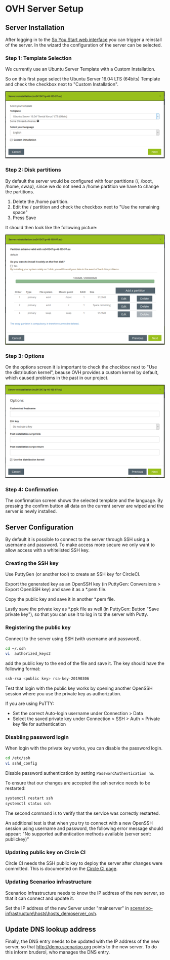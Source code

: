 # OVH Server Setup

## Server Installation
After logging in to the [So You Start web interface](https://eu.soyoustart.com/manager/?lang=en_uk#/login) you can trigger a reinstall of the server. In the wizard the configuration of the server can be selected.

### Step 1: Template Selection
We currently use an Ubuntu Server Template with a Custom Installation.

So on this first page select the Ubuntu Server 16.04 LTS (64bits) Template and check the checkbox next to "Custom Installation".

![InstallationStep1](images/ServerInstallation1.png)

### Step 2: Disk partitions
By default the server would be configured with four partitions (/, /boot, /home, swap), since we do not need a /home partition we have to change the partitions.

1. Delete the /home partition.
2. Edit the / partition and check the checkbox next to "Use the remaining space"
3. Press Save

It should then look like the following picture:

![InstallationStep2](images/ServerInstallation2.png)

### Step 3: Options
On the options screen it is important to check the checkbox next to "Use the distribution kernel", beause OVH provides a custom kernel by default, which caused problems in the past in our project.

![InstallationStep3](images/ServerInstallation3.png)

### Step 4: Confirmation
The confirmation screen shows the selected template and the language. By pressing the confirm button all data on the current server are wiped and the server is newly installed.

## Server Configuration
By default it is possible to connect to the server through SSH using a username and password. To make access more secure we only want to allow access with a whitelisted SSH key.

### Creating the SSH key
Use PuttyGen (or another tool) to create an SSH key for CircleCI. 

Export the generated key as an OpenSSH key (in PuttyGen: Conversions > Export OpenSSH key) and save it as a *.pem file.

Copy the public key and save it in another *.pem file.

Lastly save the private key as *.ppk file as well (in PuttyGen: Button "Save private key"), so that you can use it to log in to the server with Putty.

### Registering the public key
Connect to the server using SSH (with username and password).

```Bash
cd ~/.ssh
vi  authorized_keys2
```
add the public key to the end of the file and save it. The key should have the following format:
```Bash
ssh-rsa <public key> rsa-key-20190306
```

Test that login with the public key works by opening another OpenSSH session where you use the private key as authorization.

If you are using PuTTY:
* Set the correct Auto-login username under Connection > Data
* Select the saved private key under Connection > SSH > Auth > Private key file for authentication

### Disabling password login
When login with the private key works, you can disable the password login.

```Bash
cd /etc/ssh
vi sshd_config
```

Disable password authentication by setting `PasswordAuthentication no`.

To ensure that our changes are accepted the ssh service needs to be restarted:
```Bash
systemctl restart ssh
systemctl status ssh
```
The second command is to verify that the service was correctly restarted.

An additional test is that when you try to connect with a new OpenSSH session using username and password, the following error message should appear:
"No supported authentication methods available (server sent: publickey)"

### Updating public key on Circle CI
Circle CI needs the SSH public key to deploy the server after changes were committed. This is documented on the [Circle CI page](../circle-ci.md#Deploy-key-pair).

### Updating Scenarioo infrastructure
Scenarioo Infrastructure needs to know the IP address of the new server, so that it can connect and update it.

Set the IP address of the new Server under "mainserver" in [scenarioo-infrastructure\hosts\hosts_demoserver_ovh](https://github.com/scenarioo/scenarioo-infrastructure/blob/master/hosts/hosts_demoserver_ovh).

## Update DNS lookup address
Finally, the DNS entry needs to be updated with the IP address of the new server, so that http://demo.scenarioo.org points to the new server. To do this inform bruderol, who manages the DNS entry.
